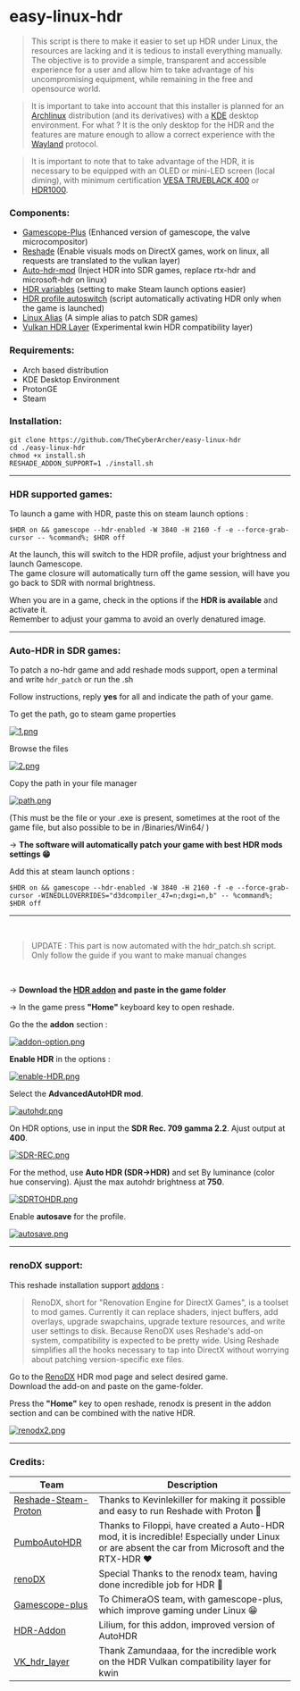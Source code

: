 # easy-linux-hdr


>This script is there to make it easier to set up HDR under Linux, the resources are lacking and it is tedious to install everything manually. The objective is to provide a simple, transparent and accessible experience for a user and allow him to take advantage of his uncompromising equipment, while remaining in the free and opensource world.


>It is important to take into account that this installer is planned for an [Archlinux](https://archlinux.org/) distribution (and its derivatives) with a [KDE](https://kde.org/fr/plasma-desktop/) desktop environment. For what ? It is the only desktop for the HDR and the features are mature enough to allow a correct experience with the [Wayland](https://wayland.freedesktop.org/) protocol.

>It is important to note that to take advantage of the HDR, it is necessary to be equipped with an OLED or mini-LED screen (local diming), with minimum certification [VESA TRUEBLACK 400](https://screenresolutiontest.com/hdr-true-black-400-500-600/) or [HDR1000](https://screenresolutiontest.com/hdr10-vs-hdr400-vs-hdr600-vs-hdr1000/).

### Components:

- [Gamescope-Plus](https://github.com/ChimeraOS/gamescope) (Enhanced version of gamescope, the valve microcompositor)
- [Reshade](https://reshade.me/) (Enable visuals mods on DirectX games, work on linux, all requests are translated to the vulkan layer)
- [Auto-hdr-mod](https://github.com/Filoppi/PumboAutoHDR) (Inject HDR into SDR games, replace rtx-hdr and microsoft-hdr on linux)
- [HDR variables]() (setting to make Steam launch options easier)
- [HDR profile autoswitch]() (script automatically activating HDR only when the game is launched)
- [Linux Alias]() (A simple alias to patch SDR games)
- [Vulkan HDR Layer]() (Experimental kwin HDR compatibility layer)

### Requirements:

- Arch based distribution
- KDE Desktop Environment
- ProtonGE
- Steam
  
### Installation:

```
git clone https://github.com/TheCyberArcher/easy-linux-hdr
cd ./easy-linux-hdr
chmod +x install.sh
RESHADE_ADDON_SUPPORT=1 ./install.sh
``` 

---

### HDR supported games:

To launch a game with HDR, paste this on steam launch options : 

``` $HDR on && gamescope --hdr-enabled -W 3840 -H 2160 -f -e --force-grab-cursor -- %command%; $HDR off ```

At the launch, this will switch to the HDR profile, adjust your brightness and launch Gamescope. \
The game closure will automatically turn off the game session, will have you go back to SDR with normal brightness.

When you are in a game, check in the options if the **HDR is available** and activate it. \
Remember to adjust your gamma to avoid an overly denatured image.

---

### Auto-HDR in SDR games: 

To patch a no-hdr game and add reshade mods support, open a terminal and write ``` hdr_patch ``` or run the .sh

Follow instructions, reply **yes** for all and indicate the path of your game.

To get the path, go to steam game properties

[![1.png](https://i.postimg.cc/G2rHnTrX/1.png)](https://postimg.cc/Ty7RrwKb)

Browse the files

[![2.png](https://i.postimg.cc/pXyQ64sp/2.png)](https://postimg.cc/YhKm4nKH)

Copy the path in your file manager

[![path.png](https://i.postimg.cc/3RjgQHGH/path.png)](https://postimg.cc/ygdJ0tnf)

(This must be the file or your .exe is present, sometimes at the root of the game file, but also possible to be in /Binaries/Win64/ )


-> **The software will automatically patch your game with best HDR mods settings 😁**

Add this at steam launch options :

```$HDR on && gamescope --hdr-enabled -W 3840 -H 2160 -f -e --force-grab-cursor -WINEDLLOVERRIDES="d3dcompiler_47=n;dxgi=n,b" -- %command%; $HDR off```

---

</br>

>UPDATE : This part is now automated with the hdr_patch.sh script. Only follow the guide if you want to make manual changes

</br>

-> **Download the [HDR addon](https://github.com/EndlesslyFlowering/AutoHDR-ReShade/releases/tag/2024.04.17) and paste in the game folder**

-> In the game press **"Home"** keyboard key to open reshade.

Go the the **addon** section : 

[![addon-option.png](https://i.postimg.cc/9FxrmJSn/addon-option.png)](https://postimg.cc/tYxXDt93)

**Enable HDR** in the options : 

[![enable-HDR.png](https://i.postimg.cc/X7WwGHsN/enable-HDR.png)](https://postimg.cc/JtTySqwS)


Select the **AdvancedAutoHDR mod**.

[![autohdr.png](https://i.postimg.cc/9FX96Z0z/autohdr.png)](https://postimg.cc/Lh7hfqzM)


On HDR options, use in input the  **SDR Rec. 709 gamma 2.2**. Ajust output at **400**.

[![SDR-REC.png](https://i.postimg.cc/RhSpRSvG/SDR-REC.png)](https://postimg.cc/xJZPjSJb)


For the method, use **Auto HDR (SDR->HDR)** and set By luminance (color hue conserving). Ajust the max autohdr brightness at **750**.

[![SDRTOHDR.png](https://i.postimg.cc/KvgBWX45/SDRTOHDR.png)](https://postimg.cc/gnmxwTVw)


Enable **autosave** for the profile.

[![autosave.png](https://i.postimg.cc/QMn2gpzP/autosave.png)](https://postimg.cc/CZkrSfSH)

---

### renoDX support: 

This reshade installation support [addons](https://reshade.me/forum/addons-section) : 

>RenoDX, short for "Renovation Engine for DirectX Games", is a toolset to mod games. Currently it can replace shaders, inject buffers, add overlays, upgrade swapchains, upgrade texture resources, and write user settings to disk. Because RenoDX uses Reshade's add-on system, compatibility is expected to be pretty wide. Using Reshade simplifies all the hooks necessary to tap into DirectX without worrying about patching version-specific exe files.

Go to the [RenoDX](https://github.com/clshortfuse/renodx/wiki/Mods) HDR mod page and select desired game. \
Download the add-on and paste on the game-folder.

Press the **"Home"** key to open reshade, renodx is present in the addon section and can be combined with the native HDR.

[![renodx2.png](https://i.postimg.cc/JnmFyYWZ/renodx2.png)](https://postimg.cc/p9GC4ZrL)

---

### Credits:

| Team | Description |
| --- | --- |
| [Reshade-Steam-Proton](https://github.com/kevinlekiller/reshade-steam-proton) | Thanks to Kevinlekiller for making it possible and easy to run Reshade with Proton 🤘 |
| [PumboAutoHDR](https://github.com/Filoppi/PumboAutoHDR) | Thanks to Filoppi, have created a Auto-HDR mod, it is incredible! Especially under Linux or are absent the car from Microsoft and the RTX-HDR ❤️ |
| [renoDX](https://github.com/clshortfuse/renodx) | Special Thanks to the renodx team, having done incredible job for HDR 🙏 |
| [Gamescope-plus](https://github.com/ChimeraOS/gamescope) | To ChimeraOS team, with gamescope-plus, which improve gaming under Linux 😁  |
| [HDR-Addon](https://github.com/EndlesslyFlowering/AutoHDR-ReShade) | Lilium, for this addon, improved version of AutoHDR |
| [VK_hdr_layer](https://github.com/Zamundaaa/VK_hdr_layer) | Thank Zamundaaa, for the incredible work on the HDR Vulkan compatibility layer for kwin |


